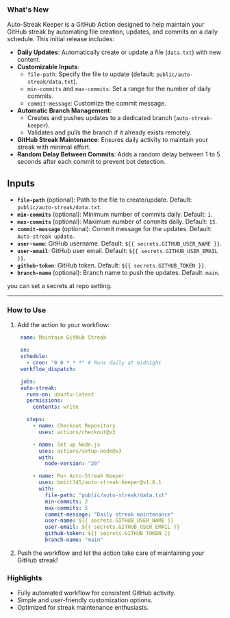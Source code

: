 ### **What's New**
Auto-Streak Keeper is a GitHub Action designed to help maintain your GitHub streak by automating file creation, updates, and commits on a daily schedule. This initial release includes:

- **Daily Updates**: Automatically create or update a file (`data.txt`) with new content.
- **Customizable Inputs**:
  - `file-path`: Specify the file to update (default: `public/auto-streak/data.txt`).
  - `min-commits` and `max-commits`: Set a range for the number of daily commits.
  - `commit-message`: Customize the commit message.
- **Automatic Branch Management**:
  - Creates and pushes updates to a dedicated branch (`auto-streak-keeper`).
  - Validates and pulls the branch if it already exists remotely.
- **GitHub Streak Maintenance**: Ensures daily activity to maintain your streak with minimal effort.
- **Random Delay Between Commits**: Adds a random delay between 1 to 5 seconds after each commit to prevent bot detection.

## **Inputs**

- **`file-path`** (optional): Path to the file to create/update. Default: `public/auto-streak/data.txt`.
- **`min-commits`** (optional): Minimum number of commits daily. Default: `1`.
- **`max-commits`** (optional): Maximum number of commits daily. Default: `15`.
- **`commit-message`** (optional): Commit message for the updates. Default: `Auto-streak update`.
- **`user-name`**: GitHub username. Default: `${{ secrets.GITHUB_USER_NAME }}`.
- **`user-email`**: GitHub user email. Default: `${{ secrets.GITHUB_USER_EMAIL }}`.
- **`github-token`**: GitHub token. Default: `${{ secrets.GITHUB_TOKEN }}`.
- **`branch-name`** (optional): Branch name to push the updates. Default: `main`.

you can set a secrets at repo setting. 

---

### **How to Use**
1. Add the action to your workflow:
   ```yaml
    name: Maintain GitHub Streak

    on:
    schedule:
      - cron: "0 0 * * *" # Runs daily at midnight
    workflow_dispatch:

    jobs:
    auto-streak:
      runs-on: ubuntu-latest
      permissions:
        contents: write

      steps:
        - name: Checkout Repository
          uses: actions/checkout@v3

        - name: Set up Node.js
          uses: actions/setup-node@v3
          with:
            node-version: "20"

        - name: Run Auto-Streak Keeper
          uses: bmiit145/auto-streak-keeper@v1.0.1
          with:
            file-path: "public/auto-streak/data.txt"
            min-commits: 2
            max-commits: 5
            commit-message: "Daily streak maintenance"
            user-name: ${{ secrets.GITHUB_USER_NAME }}
            user-email: ${{ secrets.GITHUB_USER_EMAIL }}
            github-token: ${{ secrets.GITHUB_TOKEN }}
            branch-name: "main"
   ```
2. Push the workflow and let the action take care of maintaining your GitHub streak!

### **Highlights**
- Fully automated workflow for consistent GitHub activity.
- Simple and user-friendly customization options.
- Optimized for streak maintenance enthusiasts.
